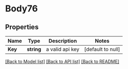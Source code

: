 # Body76

## Properties
Name | Type | Description | Notes
------------ | ------------- | ------------- | -------------
**Key** | **string** | a valid api key | [default to null]

[[Back to Model list]](../README.md#documentation-for-models) [[Back to API list]](../README.md#documentation-for-api-endpoints) [[Back to README]](../README.md)


